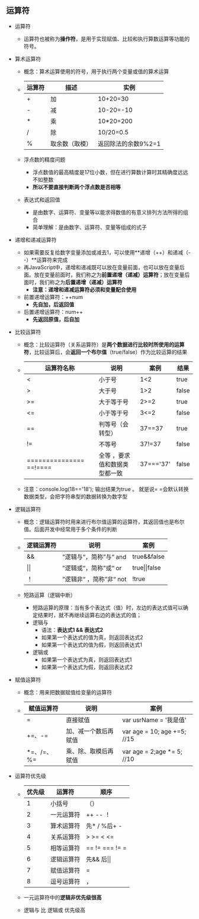 ## 运算符

- 运算符

  - 运算符也被称为**操作符**，是用于实现赋值、比较和执行算数运算等功能的符号。

- 算术运算符

  - 概念：算术运算使用的符号，用于执行两个变量或值的算术运算

  - | 运算符 | 描述           | 实例                |
    | ------ | -------------- | ------------------- |
    | +      | 加             | 10+20=30            |
    | -      | 减             | 10-20=-10           |
    | *      | 乘             | 10*20=200           |
    | /      | 除             | 10/20=0.5           |
    | %      | 取余数（取模） | 返回除法的余数9%2=1 |

  - 浮点数的精度问题

    - 浮点数值的最高精度是17位小数，但在进行算数计算时其精确度远远不如整数
    - **所以不要直接判断两个浮点数是否相等**

  - 表达式和返回值

    - 是由数字、运算符、变量等以能求得数值的有意义排列方法所得的组合
    - 简单理解：是由数字、运算符、变量等组成的式子

- 递增和递减运算符

  - 如果需要反复给数字变量添加或减去1，可以使用**递增（++）和递减（--）**运算符来完成
  - 再JavaScript中，递增和递减既可以放在变量前面，也可以放在变量后面。放在变量前面时，我们称之为**前置递增（递减）运算符**；放在变量后面时，我们称之为**后置递增（递减）运算符**
    - **注意：递增和递减运算符必须和变量配合使用**
  - 前置递增运算符：++num
    - **先自加，后返回值**
  - 后置递增运算符：num++
    - **先返回原值，后自加**

- 比较运算符

  - 概念：比较运算符（关系运算符）是**两个数据进行比较时所使用的运算符**，比较运算后，会**返回一个布尔值**（true/false）作为比较运算的结果

  - | 运算符名称                 | 说明                          | 案例      | 结果  |
    | -------------------------- | ----------------------------- | --------- | ----- |
    | <                          | 小于号                        | 1<2       | true  |
    | >                          | 大于号                        | 1>2       | false |
    | >=                         | 大于等于号                    | 2>=2      | true  |
    | <=                         | 小于等于号                    | 3<=2      | false |
    | ==                         | 判等号（会转型）              | 37==37    | true  |
    | !=                         | 不等号                        | 37!=37    | false |
    | ===============    ==!==== | 全等 ，要求值和数据类型都一致 | 37==='37' | false |

  - 注意：console.log(18=='18');    输出结果为true 。 就是说= =会默认转换数据类型，会把字符串型的数据转换为数字型

- 逻辑运算符

  - 概念：逻辑运算符时用来进行布尔值运算的运算符，其返回值也是布尔值。后面开发中经常用于多个条件的判断

  - | 逻辑运算符 | 说明                    | 案例          |
    | ---------- | ----------------------- | ------------- |
    | &&         | ”逻辑与“，简称”与“  and | true&&false   |
    | \|\|       | ”逻辑或“，简称”或“  or  | true\|\|false |
    | ！         | ”逻辑非“ ，简称”非“ not | !true         |

  - 短路运算（逻辑中断）

    - 短路运算的原理：当有多个表达式（值）时，左边的表达式值可以确定结果时，就不再继续运算右边的表达式的值；
    - 逻辑与
      - 语法：**表达式1 && 表达式2**
      - 如果第一个表达式的值为真，则返回表达式2
      - 如果第一个表达式的值为假，则返回表达式1
    - 逻辑或
      - 如果第一个表达式为真，则返回表达式1
      - 如果第一个表达式为假，则返回表达式2

- 赋值运算符

  - 概念：用来把数据赋值给变量的运算符

  - | 赋值运算符 | 说明                 | 案例                             |
    | ---------- | -------------------- | -------------------------------- |
    | =          | 直接赋值             | var usrName = '我是值'           |
    | +=、-=     | 加、减一个数后再赋值 | var age = 10; age +=5;     //15  |
    | *=、/=、%= | 乘、除、取模后再赋值 | var age = 2;age *= 5;       //10 |

- 运算符优先级

  - | 优先级 | 运算符     | 顺序                  |
    | ------ | ---------- | --------------------- |
    | 1      | 小括号     | （）                  |
    | 2      | 一元运算符 | ++   --   ！          |
    | 3      | 算术运算符 | 先* / %后+ -          |
    | 4      | 关系运算符 | >   >=   <   <=       |
    | 5      | 相等运算符 | ==   !=    ===   != = |
    | 6      | 逻辑运算符 | 先&& 后\|\|           |
    | 7      | 赋值运算符 | =                     |
    | 8      | 逗号运算符 | ，                    |

  - 一元运算符中的**逻辑非优先级很高**

  - 逻辑与 比 逻辑或 优先级高